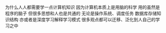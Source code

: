 为什么人人都需要学一点计算机知识
因为计算机本质上是用脑的科学 用的虽然是程序的脑子 但很多思想和人也是共通的
无论是操作系统、调度任务 数据库存储知识结构 亦或者是深度学习解释学习模式 很多观点都可以迁移、泛化到人自己的学习之中